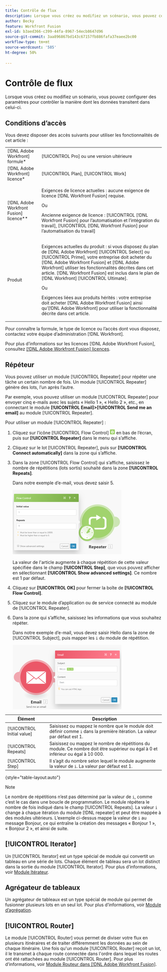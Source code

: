 ```yaml
---
title: Contrôle de flux
description: Lorsque vous créez ou modifiez un scénario, vous pouvez configurer des paramètres pour contrôler la manière dont les données transitent dans celui-ci.
author: Becky
feature: Workfront Fusion
exl-id: b3aed366-c399-44fa-8967-54ecb8647d96
source-git-commit: 3aa896867bd143c67157fb886fafa37eaee2bc00
workflow-type: tm+mt
source-wordcount: '585'
ht-degree: 50%

---
```


# Contrôle de flux

Lorsque vous créez ou modifiez un scénario, vous pouvez configurer des paramètres pour contrôler la manière dont les données transitent dans celui-ci.

## Conditions d’accès

Vous devez disposer des accès suivants pour utiliser les fonctionnalités de cet article :

<table style="table-layout:auto"> 
 <col> 
 <col> 
 <tbody> 
  <tr> 
   <td role="rowheader">[!DNL Adobe Workfront] formule*</td>
  <td> <p>[!UICONTROL Pro] ou une version ultérieure</p> </td>
  </tr> 
  <tr data-mc-conditions=""> 
   <td role="rowheader">[!DNL Adobe Workfront] licence*</td>
   <td> <p>[!UICONTROL Plan], [!UICONTROL Work]</p> </td> 
  </tr> 
  <tr> 
   <td role="rowheader">[!DNL Adobe Workfront Fusion] licence**</td> 
   <td>
   <p>Exigences de licence actuelles : aucune exigence de licence [!DNL Workfront Fusion] requise.</p>
   <p>Ou</p>
   <p>Ancienne exigence de licence : [!UICONTROL [!DNL Workfront Fusion] pour l’automatisation et l’intégration du travail], [!UICONTROL [!DNL Workfront Fusion] pour l’automatisation du travail]</p>
   </td> 
  </tr> 
  <tr> 
   <td role="rowheader">Produit</td> 
   <td>
   <p>Exigences actuelles du produit : si vous disposez du plan de [!DNL Adobe Workfront] [!UICONTROL Select] ou [!UICONTROL Prime], votre entreprise doit acheter du [!DNL Adobe Workfront Fusion] et [!DNL Adobe Workfront] utiliser les fonctionnalités décrites dans cet article. [!DNL Workfront Fusion] est inclus dans le plan de [!DNL Workfront] [!UICONTROL Ultimate].</p>
   <p>Ou</p>
   <p>Exigences liées aux produits hérités : votre entreprise doit acheter [!DNL Adobe Workfront Fusion] ainsi qu’[!DNL Adobe Workfront] pour utiliser la fonctionnalité décrite dans cet article.</p>
   </td> 
  </tr> 
 </tbody> 
</table>

Pour connaître la formule, le type de licence ou l’accès dont vous disposez, contactez votre équipe d’administration [!DNL Workfront].

Pour plus d’informations sur les licences [!DNL Adobe Workfront Fusion], consultez [[!DNL Adobe Workfront Fusion] licences](/help/workfront-fusion/set-up-and-manage-workfront-fusion/licensing-operations-overview/license-automation-vs-integration.md).

## Répéteur

Vous pouvez utiliser un module [!UICONTROL Repeater] pour répéter une tâche un certain nombre de fois. Un module [!UICONTROL Repeater] génère des lots, l’un après l’autre.

Par exemple, vous pouvez utiliser un module [!UICONTROL Repeater] pour envoyer cinq e-mails avec les sujets « Hello 1 », « Hello 2 », etc., en connectant le module **[!UICONTROL Email]>[!UICONTROL Send me an email]** au module [!UICONTROL Repeater].

Pour utiliser un module [!UICONTROL Repeater] :

1. Cliquez sur l’icône [!UICONTROL Flow Control] ![Icône Contrôle de flux](/help/workfront-fusion/references/apps-and-modules/assets/flow-control-icon.gif) en bas de l’écran, puis sur **[!UICONTROL Repeater]** dans le menu qui s’affiche.
1. Cliquez sur le lot [!UICONTROL Repeater], puis sur **[!UICONTROL Connect automatically]** dans la zone qui s’affiche.
1. Dans la zone [!UICONTROL Flow Control] qui s’affiche, saisissez le nombre de répétitions (lots sortis) souhaité dans la zone **[!UICONTROL Repeats]**.

   Dans notre exemple d’e-mail, vous devez saisir 5.

   ![ Répéteur ](/help/workfront-fusion/references/apps-and-modules/assets/repeater-2-350x207.png)

   La valeur de l&#39;article augmente à chaque répétition de cette valeur spécifiée dans le champ **[!UICONTROL Step]**, que vous pouvez afficher en sélectionnant **[!UICONTROL Show advanced settings]**. Ce nombre est 1 par défaut.

1. Cliquez sur **[!UICONTROL OK]** pour fermer la boîte de **[!UICONTROL Flow Control]**.

1. Cliquez sur le module d’application ou de service connecté au module de [!UICONTROL Repeater].
1. Dans la zone qui s’affiche, saisissez les informations que vous souhaitez répéter.

   Dans notre exemple d’e-mail, vous devez saisir Hello dans la zone de [!UICONTROL Subject], puis mapper les `i` du module de répétition.

   ![ Répéteur ](/help/workfront-fusion/references/apps-and-modules/assets/repeater-3-350x207.png)

| Élément | Description |
|---|---|
| [!UICONTROL Initial value] | Saisissez ou mappez le nombre que le module doit définir comme `i` dans la première itération. La valeur par défaut est 1. |
| [!UICONTROL Repeats] | Saisissez ou mappez le nombre de répétitions du module. Ce nombre doit être supérieur ou égal à 0 et inférieur ou égal à 10 000. |
| [!UICONTROL Step] | Il s’agit du nombre selon lequel le module augmente la valeur de `i`. La valeur par défaut est 1. |

{style="table-layout:auto"}

>[!NOTE]
>
>Le nombre de répétitions n’est pas déterminé par la valeur de `i`, comme c’est le cas dans une boucle de programmation. Le module répétera le nombre de fois indiqué dans le champ [!UICONTROL Repeats]. La valeur `i` change à chaque itération du module [!DNL repeater] et peut être mappée à des modules ultérieurs. L’exemple ci-dessus mappe la valeur de `i` au message Bonjour, ce qui entraîne la création des messages « Bonjour 1 », « Bonjour 2 », et ainsi de suite.

## [!UICONTROL Iterator]

Un [!UICONTROL Iterator] est un type spécial de module qui convertit un tableau en une série de lots. Chaque élément de tableau sera un lot distinct dans la sortie du module [!UICONTROL Iterator]. Pour plus d’informations, voir [Module Itérateur](/help/workfront-fusion/references/modules/iterator-module.md).

## Agrégateur de tableaux

Un agrégateur de tableaux est un type spécial de module qui permet de fusionner plusieurs lots en un seul lot. Pour plus d’informations, voir [Module d’agrégation](/help/workfront-fusion/references/modules/aggregator-module.md).

## [!UICONTROL Router]

Le module [!UICONTROL Router] vous permet de diviser votre flux en plusieurs itinéraires et de traiter différemment les données au sein de chaque itinéraire. Une fois qu&#39;un module [!UICONTROL Router] reçoit un lot, il le transmet à chaque route connectée dans l&#39;ordre dans lequel les routes ont été rattachées au module [!UICONTROL Router]. Pour plus d’informations, voir [Module Routeur dans  [!DNL Adobe Workfront Fusion]](/help/workfront-fusion/create-scenarios/add-modules/router-module.md).

<!--
<div>
<h2>Directives</h2>
<p>The error handling directives allow you to control how your scenario reacts to errors. For more information, see <a href="/help/workfront-fusion/create-scenarios/config-error-handling/advanced-error-handling.md" class="MCXref xref">Advanced error handling in Adobe Workfront Fusion</a> and <a href="/help/workfront-fusion/references/errors/directives-for-error-handling.md" class="MCXref xref">Directives for error handling in Adobe Workfront Fusion</a>.</p>
</div>
-->
